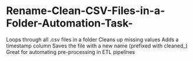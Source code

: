 # Rename-Clean-CSV-Files-in-a-Folder-Automation-Task-
Loops through all .csv files in a folder Cleans up missing values Adds a timestamp column Saves the file with a new name (prefixed with cleaned_) Great for automating pre-processing in ETL pipelines

